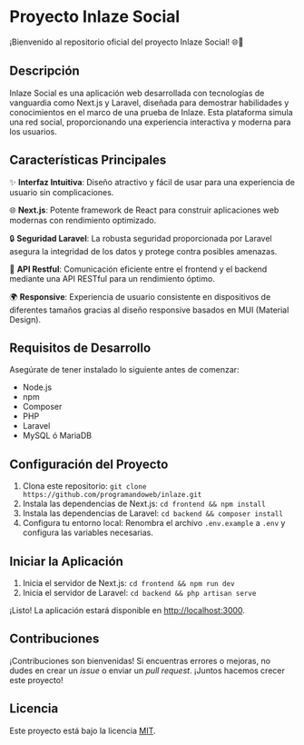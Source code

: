 # Proyecto Inlaze Social

¡Bienvenido al repositorio oficial del proyecto Inlaze Social! 🌐🚀

## Descripción

Inlaze Social es una aplicación web desarrollada con tecnologías de vanguardia como Next.js y Laravel, diseñada para demostrar habilidades y conocimientos en el marco de una prueba de Inlaze. Esta plataforma simula una red social, proporcionando una experiencia interactiva y moderna para los usuarios.

## Características Principales

✨ **Interfaz Intuitiva**: Diseño atractivo y fácil de usar para una experiencia de usuario sin complicaciones.

🌐 **Next.js**: Potente framework de React para construir aplicaciones web modernas con rendimiento optimizado.

🔒 **Seguridad Laravel**: La robusta seguridad proporcionada por Laravel asegura la integridad de los datos y protege contra posibles amenazas.

🔄 **API Restful**: Comunicación eficiente entre el frontend y el backend mediante una API RESTful para un rendimiento óptimo.

🌍 **Responsive**: Experiencia de usuario consistente en dispositivos de diferentes tamaños gracias al diseño responsive basados en MUI (Material Design).

## Requisitos de Desarrollo

Asegúrate de tener instalado lo siguiente antes de comenzar:

- Node.js
- npm
- Composer
- PHP
- Laravel
- MySQL ó MariaDB

## Configuración del Proyecto

1. Clona este repositorio: `git clone https://github.com/programandoweb/inlaze.git`
2. Instala las dependencias de Next.js: `cd frontend && npm install`
3. Instala las dependencias de Laravel: `cd backend && composer install`
4. Configura tu entorno local: Renombra el archivo `.env.example` a `.env` y configura las variables necesarias.

## Iniciar la Aplicación

1. Inicia el servidor de Next.js: `cd frontend && npm run dev`
2. Inicia el servidor de Laravel: `cd backend && php artisan serve`

¡Listo! La aplicación estará disponible en [http://localhost:3000](http://localhost:3000).

## Contribuciones

¡Contribuciones son bienvenidas! Si encuentras errores o mejoras, no dudes en crear un *issue* o enviar un *pull request*. ¡Juntos hacemos crecer este proyecto!

## Licencia

Este proyecto está bajo la licencia [MIT](LICENSE).
